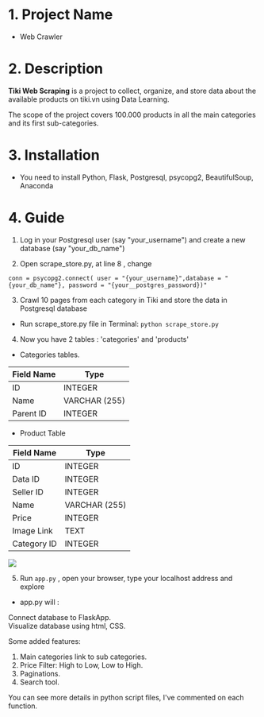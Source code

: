 # 1. Project Name
- Web Crawler

# 2. Description

**Tiki Web Scraping** is a project to collect, organize, and store data about the available products on tiki.vn using Data Learning.

The scope of the project covers 100.000 products in all the main categories and its first sub-categories. 


# 3. Installation
- You need to install Python, Flask, Postgresql, psycopg2, BeautifulSoup, Anaconda


# 4. Guide
1. Log in your Postgresql user (say "your_username") and create a new database (say "your_db_name")

2. Open scrape_store.py, at line 8 , change 

`conn = psycopg2.connect( user = "{your_username}",database = "{your_db_name"}, password = "{your__postgres_password})"`

3. Crawl 10 pages from each category in Tiki and store the data in Postgresql database
- Run scrape_store.py file in Terminal: `python scrape_store.py`

4. Now you have 2 tables : 'categories' and 'products'
* Categories tables.

| Field Name | Type | 
| --------   | -------- |
| ID | INTEGER | 
| Name       | VARCHAR (255)|
| Parent ID | INTEGER |

* Product Table

| Field Name | Type | 
| --------   | -------- | 
| ID | INTEGER |
| Data ID | INTEGER 
| Seller ID | INTEGER
| Name      | VARCHAR (255)|
| Price | INTEGER|
| Image Link | TEXT
| Category ID | INTEGER |

![](https://i.imgur.com/U2ojQq0.jpg)

5. Run `app.py` , open your browser, type your localhost address and explore
* app.py will :

 Connect database to FlaskApp.  
 Visualize database using html, CSS.  


Some added features: 
1. Main categories link to sub categories. 
2. Price Filter: High to Low, Low to High. 
3. Paginations. 
4. Search tool. 

You can see more details in python script files, I've commented on each function. 




